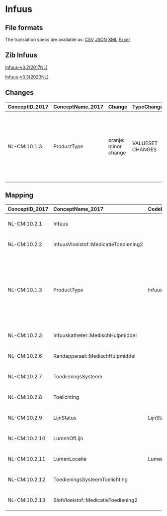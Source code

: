 # Infuus
## File formats

The translation specs are available as: 
[CSV](../csv/Infuus.csv) [JSON](../json/Infuus.json) [XML](../xml/Infuus.xml) [Excel](../excel/Infuus.xlsx)



## Zib Infuus

[Infuus-v3.2(2017NL)](https://zibs.nl/wiki/Infuus-v3.2(2017NL))

[Infuus-v3.3(2020NL)](https://zibs.nl/wiki/Infuus-v3.3(2020NL))









## Changes

| ConceptID_2017   | ConceptName_2017   | Change               | TypeChange       | Impact_heen   | TRANSLATIE_spec_heen                  | Impact_terug   | TRANSLATIE_spec_terug                 | Omschrijving                                                                                                        |
|:-----------------|:-------------------|:---------------------|:-----------------|:--------------|:--------------------------------------|:---------------|:--------------------------------------|:--------------------------------------------------------------------------------------------------------------------|
| NL-CM:10.1.3     | ProductType        | oranje: minor change | VALUESET CHANGES | Low           | valuesets 2017 -> valueset 2020 regel | Medium         | valuesets 2017 <- valueset 2020 regel | In de codelijst had een concept (Subcutaan infuus) nog de code tbd.Hiervoor is nu de code 465504007  aan toegekend. |

## Mapping

| ConceptID_2017   | ConceptName_2017                      | Codelists_2017              | Change                  | ConceptID_2020   | ConceptName_2020                      | Codelists_2020              | Bits    | Omschrijving                                                                                                        | TypeChange       | Impact_heen   | TRANSLATIE_spec_heen                  | Impact_terug   | TRANSLATIE_spec_terug                 |
|:-----------------|:--------------------------------------|:----------------------------|:------------------------|:-----------------|:--------------------------------------|:----------------------------|:--------|:--------------------------------------------------------------------------------------------------------------------|:-----------------|:--------------|:--------------------------------------|:---------------|:--------------------------------------|
| NL-CM:10.2.1     | Infuus                                |                             | groen: geen wijzigingen | NL-CM:10.2.1     | Infuus                                |                             |         |                                                                                                                     |                  |               |                                       |                |                                       |
| NL-CM:10.2.2     | InfuusVloeistof::MedicatieToediening2 |                             | groen: geen wijzigingen | NL-CM:10.2.2     | InfuusVloeistof::MedicatieToediening2 |                             |         |                                                                                                                     |                  |               |                                       |                |                                       |
| NL-CM:10.1.3     | ProductType                           | InfuuskatheterTypeCodelijst | oranje: minor change    | NL-CM:10.1.3     | ProductType                           | InfuuskatheterTypeCodelijst | ZIB-845 | In de codelijst had een concept (Subcutaan infuus) nog de code tbd.Hiervoor is nu de code 465504007  aan toegekend. | VALUESET CHANGES | Low           | valuesets 2017 -> valueset 2020 regel | Medium         | valuesets 2017 <- valueset 2020 regel |
| NL-CM:10.2.3     | Infuuskatheter::MedischHulpmiddel     |                             | groen: geen wijzigingen | NL-CM:10.2.3     | Infuuskatheter::MedischHulpmiddel     |                             |         |                                                                                                                     |                  |               |                                       |                |                                       |
| NL-CM:10.2.6     | Randapparaat::MedischHulpmiddel       |                             | groen: geen wijzigingen | NL-CM:10.2.6     | Randapparaat::MedischHulpmiddel       |                             |         |                                                                                                                     |                  |               |                                       |                |                                       |
| NL-CM:10.2.7     | ToedieningsSysteem                    |                             | groen: geen wijzigingen | NL-CM:10.2.7     | ToedieningsSysteem                    |                             |         |                                                                                                                     |                  |               |                                       |                |                                       |
| NL-CM:10.2.8     | Toelichting                           |                             | groen: geen wijzigingen | NL-CM:10.2.8     | Toelichting                           |                             |         |                                                                                                                     |                  |               |                                       |                |                                       |
| NL-CM:10.2.9     | LijnStatus                            | LijnStatusCodelijst         | groen: geen wijzigingen | NL-CM:10.2.9     | LijnStatus                            | LijnStatusCodelijst         |         |                                                                                                                     |                  |               |                                       |                |                                       |
| NL-CM:10.2.10    | LumenOfLijn                           |                             | groen: geen wijzigingen | NL-CM:10.2.10    | LumenOfLijn                           |                             |         |                                                                                                                     |                  |               |                                       |                |                                       |
| NL-CM:10.2.11    | LumenLocatie                          | LumenLocatieCodelijst       | groen: geen wijzigingen | NL-CM:10.2.11    | LumenLocatie                          | LumenLocatieCodelijst       |         |                                                                                                                     |                  |               |                                       |                |                                       |
| NL-CM:10.2.12    | ToedieningsSysteemToelichting         |                             | groen: geen wijzigingen | NL-CM:10.2.12    | ToedieningsSysteemToelichting         |                             |         |                                                                                                                     |                  |               |                                       |                |                                       |
| NL-CM:10.2.13    | SlotVloeistof::MedicatieToediening2   |                             | groen: geen wijzigingen | NL-CM:10.2.13    | SlotVloeistof::MedicatieToediening2   |                             |         |                                                                                                                     |                  |               |                                       |                |                                       |

